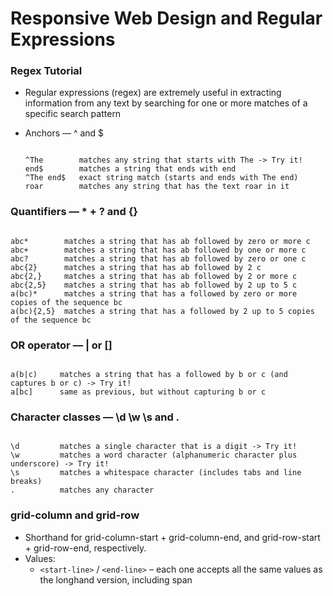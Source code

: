 # Responsive Web Design and Regular Expressions

### Regex Tutorial

- Regular expressions (regex) are extremely useful in extracting information from any text by searching for one or more matches of a specific search pattern
- Anchors — ^ and $

  ```

  ^The        matches any string that starts with The -> Try it!
  end$        matches a string that ends with end
  ^The end$   exact string match (starts and ends with The end)
  roar        matches any string that has the text roar in it

  ```

### Quantifiers — * + ? and {}

  ```

  abc*        matches a string that has ab followed by zero or more c
  abc+        matches a string that has ab followed by one or more c
  abc?        matches a string that has ab followed by zero or one c
  abc{2}      matches a string that has ab followed by 2 c
  abc{2,}     matches a string that has ab followed by 2 or more c
  abc{2,5}    matches a string that has ab followed by 2 up to 5 c
  a(bc)*      matches a string that has a followed by zero or more copies of the sequence bc
  a(bc){2,5}  matches a string that has a followed by 2 up to 5 copies of the sequence bc

  ```

### OR operator — | or []

  ```

  a(b|c)     matches a string that has a followed by b or c (and captures b or c) -> Try it!
  a[bc]      same as previous, but without capturing b or c

  ```

### Character classes — \d \w \s and .

  ```

  \d         matches a single character that is a digit -> Try it!
  \w         matches a word character (alphanumeric character plus underscore) -> Try it!
  \s         matches a whitespace character (includes tabs and line breaks)
  .          matches any character

  ```

### grid-column and grid-row

- Shorthand for grid-column-start + grid-column-end, and grid-row-start + grid-row-end, respectively.
- Values:
  - `<start-line>` / `<end-line>` – each one accepts all the same values as the longhand version, including span
